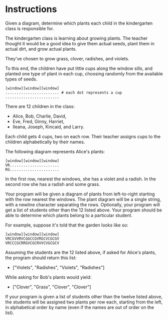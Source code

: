 # Instructions

Given a diagram, determine which plants each child in the kindergarten class is
responsible for.

The kindergarten class is learning about growing plants. The teacher
thought it would be a good idea to give them actual seeds, plant them in
actual dirt, and grow actual plants.

They've chosen to grow grass, clover, radishes, and violets.

To this end, the children have put little cups along the window sills, and
planted one type of plant in each cup, choosing randomly from the available
types of seeds.

```text
[window][window][window]
........................ # each dot represents a cup
........................
```

There are 12 children in the class:

- Alice, Bob, Charlie, David,
- Eve, Fred, Ginny, Harriet,
- Ileana, Joseph, Kincaid, and Larry.

Each child gets 4 cups, two on each row. Their teacher assigns cups to
the children alphabetically by their names.

The following diagram represents Alice's plants:

```text
[window][window][window]
VR......................
RG......................
```

In the first row, nearest the windows, she has a violet and a radish.  In the
second row she has a radish and some grass.

Your program will be given a diagram of plants from left-to-right starting with
the row nearest the windows. The plant diagram will be a single string,
with a newline character separating the rows. Optionally, your program will get a list of 
students other than the 12 listed above. Your program should be able to determine
which plants belong to a particular student.

For example, suppose it's told that the garden looks like so:

```text
[window][window][window]
VRCGVVRVCGGCCGVRGCVCGCGV
VRCCCGCRRGVCGCRVVCVGCGCV
```

Assuming the students are the 12 listed above, if asked for Alice's plants, 
the program should return this list:

- \["Violets", "Radishes", "Violets", "Radishes"\]

While asking for Bob's plants would yield:

- \["Clover", "Grass", "Clover", "Clover"\]

If your program is given a list of students other than the twelve listed above,
the students will be assigned two plants per row each, starting from the left,
in alphabetical order by name (even if the names are out of order on the list).
